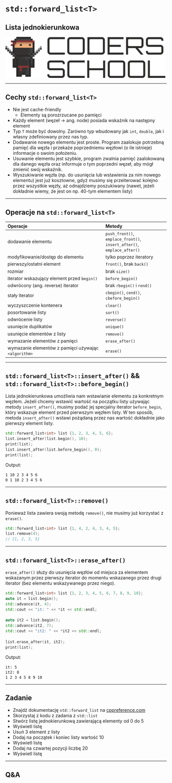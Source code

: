 <!-- .slide: data-background="#111111" -->

# `std::forward_list<T>`
<!-- .element: style="font-size: 2.3em" -->

## Lista jednokierunkowa

<a href="https://coders.school">
    <img width="500" src="../img/coders_school_logo.png" alt="Coders School" class="plain">
</a>

___

## Cechy `std::forward_list<T>`

* <!-- .element: class="fragment fade-in" --> Nie jest cache-friendly
  * <!-- .element: class="fragment fade-in" --> Elementy są porozrzucane po pamięci
* <!-- .element: class="fragment fade-in" --> Każdy element (węzeł -> ang. node) posiada wskaźnik na następny element
* <!-- .element: class="fragment fade-in" --> Typ <code>T</code> może być dowolny. Zarówno typ wbudowany jak <code>int</code>, <code>double</code>, jak i własny zdefiniowany przez nas typ.
* <!-- .element: class="fragment fade-in" --> Dodawanie nowego elementu jest proste. Program zaalokuje potrzebną pamięć dla węzła i przekaże poprzedniemu węzłowi (o ile istnieje) informacje o swoim położeniu.
* <!-- .element: class="fragment fade-in" --> Usuwanie elementu jest szybkie, program zwalnia pamięć zaalokowaną dla danego węzła oraz informuje o tym poprzedni węzeł, aby mógł zmienić swój wskaźnik.
* <!-- .element: class="fragment fade-in" --> Wyszukiwanie węzła (np. do usunięcia lub wstawienia za nim nowego elementu) jest już kosztowne, gdyż musimy się przeiterować kolejno przez wszystkie węzły, aż odnajdziemy poszukiwany (nawet, jeżeli dokładnie wiemy, że jest on np. 40-tym elementem listy)

___
<!-- .slide: style="font-size: 0.55em" -->

## Operacje na `std::forward_list<T>`

| Operacje                                                              | Metody                                                                                                                                                                                                                                                                                               |
| :-------------------------------------------------------------------- | :--------------------------------------------------------------------------------------------------------------------------------------------------------------------------------------------------------------------------------------------------------------------------------------------------- |
| dodawanie elementu                                                    | <!-- .element: class="fragment fade-in" --> <code class="fragment highlight-green">push_front()</code>, <code class="fragment highlight-green">emplace_front()</code>,<br/><code class="fragment highlight-blue">insert_after()</code>, <code class="fragment highlight-blue">emplace_after()</code> |
| modyfikowanie/dostęp do elementu                                      | <!-- .element: class="fragment fade-in" --> <span class="fragment highlight-red">tylko poprzez iteratory</span>                                                                                                                                                                                      |
| pierwszy/ostatni element                                              | <!-- .element: class="fragment fade-in" -->  <code>front()</code>, <span class="fragment highlight-red">brak <code>back()</code></span>                                                                                                                                                              |
| rozmiar                                                               | <!-- .element: class="fragment fade-in" -->  <span class="fragment highlight-red">brak <code>size()</code></span>                                                                                                                                                                                    |
| iterator wskazujący element przed <code>begin()</code>                | <!-- .element: class="fragment fade-in" --> <code class="fragment highlight-blue">before_begin()</code>                                                                                                                                                                                              |
| odwrócony (ang. reverse) iterator                                     | <!-- .element: class="fragment fade-in" -->  <span class="fragment highlight-red">brak <code>rbegin()</code> i <code>rend()</code></span>                                                                                                                                                            |
| stały iterator                                                        | <!-- .element: class="fragment fade-in" -->  <code>cbegin()</code>, <code>cend()</code></code>, <code class="fragment highlight-blue">cbefore_begin()</code>                                                                                                                                         |
| wyczyszczenie kontenera                                               | <!-- .element: class="fragment fade-in" -->  <code>clear()</code>                                                                                                                                                                                                                                    |
| posortowanie listy                                                    | <!-- .element: class="fragment fade-in" -->  <code class="fragment highlight-green">sort()</code>                                                                                                                                                                                                    |
| odwrócenie listy                                                      | <!-- .element: class="fragment fade-in" -->  <code class="fragment highlight-green">reverse()</code>                                                                                                                                                                                                 |
| usunięcie duplikatów                                                  | <!-- .element: class="fragment fade-in" -->  <code class="fragment highlight-green">unique()</code>                                                                                                                                                                                                  |
| usunięcie elementów z listy                                           | <!-- .element: class="fragment fade-in" -->  <code>remove()</code>                                                                                                                                                                                                                                   |
| wymazanie elementów z pamięci                                         | <!-- .element: class="fragment fade-in" -->  <code class="fragment highlight-blue">erase_after()</code>                                                                                                                                                                                              |
| wymazanie elementów z pamięci używając <code>&lt;algorithm&gt;</code> | <!-- .element: class="fragment fade-in" -->  <code>erase()</code>                                                                                                                                                                                                                                    |

___

## `std::forward_list<T>::insert_after()` && `std::forward_list<T>::before_begin()`
<!-- .element: style="font-size: 1.2em" -->

Lista jednokierunkowa umożliwia nam wstawianie elementu za konkretnym węzłem.
Jeżeli chcemy wstawić wartość na początku listy używając metody `insert_after()`, musimy podać jej specjalny iterator `before_begin`, który wskazuje element przed pierwszym węzłem listy.
W ten sposób, metoda `insert_after()` wstawi pożądaną przez nas wartość dokładnie jako pierwszy element listy.
<!-- .element: class="fragment fade-in" -->

```cpp
std::forward_list<int> list {1, 2, 3, 4, 5, 6};
list.insert_after(list.begin(), 10);
print(list);
list.insert_after(list.before_begin(), 0);
print(list);
```
<!-- .element: class="fragment fade-in" -->

Output:
<!-- .element: class="fragment fade-in" -->

```text
1 10 2 3 4 5 6
0 1 10 2 3 4 5 6
```
<!-- .element: class="fragment fade-in" -->

___

## `std::forward_list<T>::remove()`

Ponieważ lista zawiera swoją metodę `remove()`, nie musimy już korzystać z `erase()`.
<!-- .element: class="fragment fade-in" -->

```cpp
std::forward_list<int> list {1, 4, 2, 4, 3, 4, 5};
list.remove(4);
// {1, 2, 3, 5}
```
<!-- .element: class="fragment fade-in" -->

___
<!-- .slide: style="font-size: 0.9em" -->

## `std::forward_list<T>::erase_after()`
<!-- .element: style="font-size: 1.3em" -->

`erase_after()` służy do usunięcia węzłów od miejsca za elementem wskazanym przez pierwszy iterator do momentu wskazanego przez drugi iterator (bez elementu wskazywanego przez niego).
<!-- .element: class="fragment fade-in" -->

```cpp
std::forward_list<int> list {1, 2, 3, 4, 5, 6, 7, 8, 9, 10};
auto it = list.begin();
std::advance(it, 4);
std::cout << "it: " << *it << std::endl;

auto it2 = list.begin();
std::advance(it2, 7);
std::cout << "it2: " << *it2 << std::endl;

list.erase_after(it, it2);
print(list);
```
<!-- .element: class="fragment fade-in" -->

Output:
<!-- .element: class="fragment fade-in" -->

```text
it: 5
it2: 8
1 2 3 4 5 8 9 10
```
<!-- .element: class="fragment fade-in" -->

___

## Zadanie

* Znajdź dokumentację `std::forward_list` na [cppreference.com](https://en.cppreference.com)
* Skorzystaj z kodu z zadania z `std::list`
* Stwórz listę jednokierunkową zawierającą elementy od 0 do 5
* Wyświetl listę
* Usuń 3 element z listy
* Dodaj na początek i koniec listy wartość 10
* Wyświetl listę
* Dodaj na czwartej pozycji liczbę 20
* Wyświetl listę

___

## Q&A
